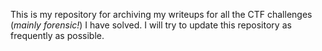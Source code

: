 This is my repository for archiving my writeups for all the CTF challenges (_mainly forensic!_) I have solved. I will try to update this repository as frequently as possible.